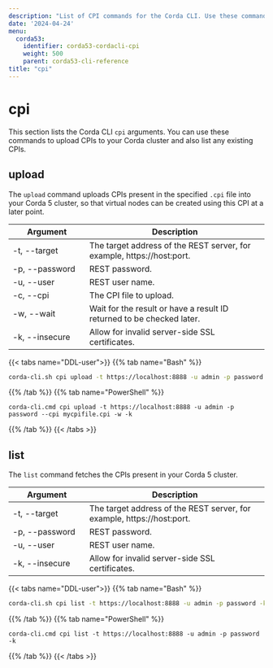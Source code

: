 ```yaml
---
description: "List of CPI commands for the Corda CLI. Use these commands to upload or fetch CPIs."
date: '2024-04-24'
menu:
  corda53:
    identifier: corda53-cordacli-cpi
    weight: 500
    parent: corda53-cli-reference
title: "cpi"
---
```

# cpi

This section lists the Corda CLI `cpi` arguments. You can use these commands to upload CPIs to your Corda cluster and also list any existing CPIs.

## upload

The `upload` command uploads CPIs present in the specified `.cpi` file into your Corda 5 cluster, so that virtual nodes can be created using this CPI at a later point.

<style>
table th:first-of-type {
    width: 30%;
}
table th:nth-of-type(2) {
    width: 70%;
}
</style>

| Argument           | Description                                                            |
| ------------------ | ---------------------------------------------------------------------- |
| -t, \-\-target     | The target address of the REST server, for example, https://host:port. |
| -p, \-\-password   | REST password.                                                         |
| -u, \-\-user       | REST user name.                                                        |
| -c, \-\-cpi        | The CPI file to upload.                                                |
| -w, \-\-wait       | Wait for the result or have a result ID returned to be checked later.  |
| -k, \-\-insecure   | Allow for invalid server-side SSL certificates.                        |

{{< tabs name="DDL-user">}}
{{% tab name="Bash" %}}
```sh
corda-cli.sh cpi upload -t https://localhost:8888 -u admin -p password --cpi mycpifile.cpi -w -k
```
{{% /tab %}}
{{% tab name="PowerShell" %}}
```shell
corda-cli.cmd cpi upload -t https://localhost:8888 -u admin -p password --cpi mycpifile.cpi -w -k
```
{{% /tab %}}
{{< /tabs >}}

## list

The `list` command fetches the CPIs present in your Corda 5 cluster.

<style>
table th:first-of-type {
    width: 30%;
}
table th:nth-of-type(2) {
    width: 70%;
}
</style>

| Argument           | Description                                                            |
| ------------------ | ---------------------------------------------------------------------- |
| -t, \-\-target     | The target address of the REST server, for example, https://host:port. |
| -p, \-\-password   | REST password.                                                         |
| -u, \-\-user       | REST user name.                                                        |
| -k, \-\-insecure   | Allow for invalid server-side SSL certificates.                        |

{{< tabs name="DDL-user">}}
{{% tab name="Bash" %}}
```sh
corda-cli.sh cpi list -t https://localhost:8888 -u admin -p password -k
```
{{% /tab %}}
{{% tab name="PowerShell" %}}
```shell
corda-cli.cmd cpi list -t https://localhost:8888 -u admin -p password -k
```
{{% /tab %}}
{{< /tabs >}}
